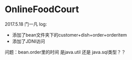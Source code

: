 # OnlineFoodCourt

2017.5.18 门一凡
log:
* 添加了bean文件夹下的customer+dish+order+orderitem
* 添加了JDNI访问


问题：bean.order里的时间 是java.util 还是 java.sql类型？？